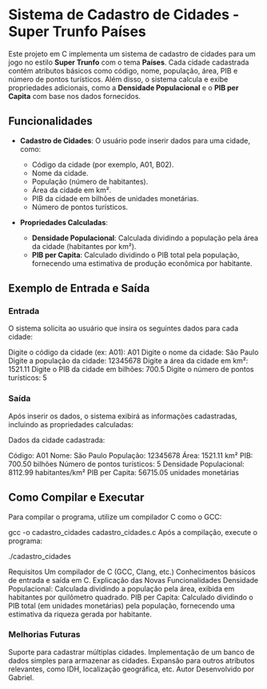 # Sistema de Cadastro de Cidades - Super Trunfo Países

Este projeto em C implementa um sistema de cadastro de cidades para um jogo no estilo **Super Trunfo** com o tema **Países**. Cada cidade cadastrada contém atributos básicos como código, nome, população, área, PIB e número de pontos turísticos. Além disso, o sistema calcula e exibe propriedades adicionais, como a **Densidade Populacional** e o **PIB per Capita** com base nos dados fornecidos.

## Funcionalidades

- **Cadastro de Cidades**: O usuário pode inserir dados para uma cidade, como:
  - Código da cidade (por exemplo, A01, B02).
  - Nome da cidade.
  - População (número de habitantes).
  - Área da cidade em km².
  - PIB da cidade em bilhões de unidades monetárias.
  - Número de pontos turísticos.

- **Propriedades Calculadas**:
  - **Densidade Populacional**: Calculada dividindo a população pela área da cidade (habitantes por km²).
  - **PIB per Capita**: Calculado dividindo o PIB total pela população, fornecendo uma estimativa de produção econômica por habitante.

## Exemplo de Entrada e Saída

### Entrada
O sistema solicita ao usuário que insira os seguintes dados para cada cidade:

Digite o código da cidade (ex: A01): A01 
Digite o nome da cidade: São Paulo 
Digite a população da cidade: 12345678 
Digite a área da cidade em km²: 1521.11 
Digite o PIB da cidade em bilhões: 700.5 
Digite o número de pontos turísticos: 5

### Saída
Após inserir os dados, o sistema exibirá as informações cadastradas, incluindo as propriedades calculadas:

Dados da cidade cadastrada: 

Código: A01 Nome: São Paulo 
População: 12345678 
Área: 1521.11 km² 
PIB: 700.50 bilhões 
Número de pontos turísticos: 5 
Densidade Populacional: 8112.99 habitantes/km² 
PIB per Capita: 56715.05 unidades monetárias

## Como Compilar e Executar

Para compilar o programa, utilize um compilador C como o GCC:


gcc -o cadastro_cidades cadastro_cidades.c
Após a compilação, execute o programa:


./cadastro_cidades

Requisitos
Um compilador de C (GCC, Clang, etc.)
Conhecimentos básicos de entrada e saída em C.
Explicação das Novas Funcionalidades
Densidade Populacional: Calculada dividindo a população pela área, exibida em habitantes por quilômetro quadrado.
PIB per Capita: Calculado dividindo o PIB total (em unidades monetárias) pela população, fornecendo uma estimativa da riqueza gerada por habitante.

### Melhorias Futuras
Suporte para cadastrar múltiplas cidades.
Implementação de um banco de dados simples para armazenar as cidades.
Expansão para outros atributos relevantes, como IDH, localização geográfica, etc.
Autor
Desenvolvido por Gabriel.
